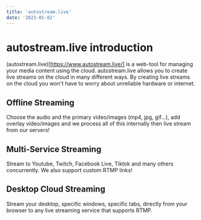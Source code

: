 ```yaml
---
title: 'autostream.live'
date: '2023-01-02'
---
```


# autostream.live introduction

(autostream.live)[https://www.autostream.live/] is a web-tool for managing your media content using the cloud. autostream.live allows you to create live streams on the cloud in many different ways. By creating live streams on the cloud you won't have to worry about unreliable hardware or internet. 

## Offline Streaming

Choose the audio and the primary video/images (mp4, jpg, gif...), add overlay video/images and we process all of this internally then live stream from our servers!

## Multi-Service Streaming

Stream to Youtube, Twitch, Facebook Live, Tiktok and many others concurrently. We also support custom RTMP links!

## Desktop Cloud Streaming

Stream your desktop, specific windows, specific tabs, directly from your browser to any live streaming service that supports RTMP.
